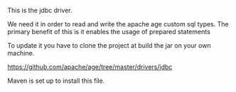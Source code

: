 
This is the jdbc driver. 

We need it in order to read and write the apache age custom sql types. The primary benefit of this is it enables 
the usage of prepared statements

To update it you have to clone the project at build the jar on your own machine.

https://github.com/apache/age/tree/master/drivers/jdbc

Maven is set up to install this file.